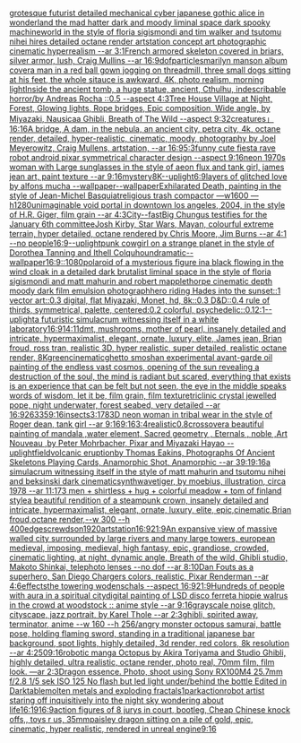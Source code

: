 [grotesque futurist detailed mechanical cyber japanese gothic alice in wonderland the mad hatter dark and moody liminal space dark spooky machineworld in the style of floria sigismondi and tim walker and tsutomu nihei hires detailed octane render artstation concept art photographic cinematic hyperrealism --ar 3:1](https://www.ebank.nz/aiartgenerator?category=grotesque%20futurist%20detailed%20mechanical%20cyber%20japanese%20gothic%20alice%20in%20wonderland%20the%20mad%20hatter%20dark%20and%20moody%20liminal%20space%20dark%20spooky%20machineworld%20in%20the%20style%20of%20floria%20sigismondi%20and%20tim%20walker%20and%20tsutomu%20nihei%20hires%20detailed%20octane%20render%20artstation%20concept%20art%20photographic%20cinematic%20hyperrealism%20--ar%203%3A1)[French armored skeleton covered in briars, silver armor, lush, Craig Mullins --ar 16:9](https://www.ebank.nz/aiartgenerator?category=French%20armored%20skeleton%20covered%20in%20briars%2C%20silver%20armor%2C%20lush%2C%20Craig%20Mullins%20--ar%2016%3A9)[dof](https://www.ebank.nz/aiartgenerator?category=dof)[particles](https://www.ebank.nz/aiartgenerator?category=particles)[marilyn manson album cover](https://www.ebank.nz/aiartgenerator?category=marilyn%20manson%20album%20cover)[a man in a red ball gown jogging on threadmill, three small dogs sitting at his feet, the whole sitauce is awkward, 4K, photo realism, morning light](https://www.ebank.nz/aiartgenerator?category=a%20man%20in%20a%20red%20ball%20gown%20jogging%20on%20threadmill%2C%20three%20small%20dogs%20sitting%20at%20his%20feet%2C%20the%20whole%20sitauce%20is%20awkward%2C%204K%2C%20photo%20realism%2C%20morning%20light)[Inside the ancient tomb, a huge statue, ancient, Cthulhu, indescribable horror/by Andreas Rocha ::0.5   --aspect 4:3](https://www.ebank.nz/aiartgenerator?category=Inside%20the%20ancient%20tomb%2C%20a%20huge%20statue%2C%20ancient%2C%20Cthulhu%2C%20indescribable%20horror/by%20Andreas%20Rocha%20%3A%3A0.5%20%20%20--aspect%204%3A3)[Tree House Village at Night, Forest, Glowing lights, Rope bridges, Epic composition, Wide angle, by Miyazaki, Nausicaa Ghibli, Breath of The Wild --aspect 9:32](https://www.ebank.nz/aiartgenerator?category=Tree%20House%20Village%20at%20Night%2C%20Forest%2C%20Glowing%20lights%2C%20Rope%20bridges%2C%20Epic%20composition%2C%20Wide%20angle%2C%20by%20Miyazaki%2C%20Nausicaa%20Ghibli%2C%20Breath%20of%20The%20Wild%20--aspect%209%3A32)[creatures」](https://www.ebank.nz/aiartgenerator?category=creatures%E3%80%8D)[16:16](https://www.ebank.nz/aiartgenerator?category=16%3A16)[A bridge, A dam, in the nebula, an ancient city, petra city, 4k, octane render, detailed, hyper-realistic, cinematic, moody, photography by Joel Meyerowitz, Craig Mullens, artstation, --ar 16:9](https://www.ebank.nz/aiartgenerator?category=A%20bridge%2C%20A%20dam%2C%20in%20the%20nebula%2C%20an%20ancient%20city%2C%20petra%20city%2C%204k%2C%20octane%20render%2C%20detailed%2C%20hyper-realistic%2C%20cinematic%2C%20moody%2C%20photography%20by%20Joel%20Meyerowitz%2C%20Craig%20Mullens%2C%20artstation%2C%20--ar%2016%3A9)[5:3](https://www.ebank.nz/aiartgenerator?category=5%3A3)[funny cute fiesta rave robot android pixar symmetrical character design --aspect 9:16](https://www.ebank.nz/aiartgenerator?category=funny%20cute%20fiesta%20rave%20robot%20android%20pixar%20symmetrical%20character%20design%20--aspect%209%3A16)[neon 1970s woman with Large sunglasses in the style of aeon flux and tank girl, james jean art, paint texture --ar 9:16](https://www.ebank.nz/aiartgenerator?category=neon%201970s%20woman%20with%20Large%20sunglasses%20in%20the%20style%20of%20aeon%20flux%20and%20tank%20girl%2C%20james%20jean%20art%2C%20paint%20texture%20--ar%209%3A16)[mystery](https://www.ebank.nz/aiartgenerator?category=mystery)[8K](https://www.ebank.nz/aiartgenerator?category=8K)[--uplight](https://www.ebank.nz/aiartgenerator?category=--uplight)[6:9](https://www.ebank.nz/aiartgenerator?category=6%3A9)[layers of glitched love by alfons mucha --wallpaper](https://www.ebank.nz/aiartgenerator?category=layers%20of%20glitched%20love%20by%20alfons%20mucha%20--wallpaper)[--wallpaper](https://www.ebank.nz/aiartgenerator?category=--wallpaper)[Exhilarated Death, painting in the style of Jean-Michel Basquiat](https://www.ebank.nz/aiartgenerator?category=Exhilarated%20Death%2C%20painting%20in%20the%20style%20of%20Jean-Michel%20Basquiat)[religious trash compactor —w1600 —h1280](https://www.ebank.nz/aiartgenerator?category=religious%20trash%20compactor%20%E2%80%94w1600%20%E2%80%94h1280)[unimaginable void portal in downtown los angeles, 2004, in the style of H.R. Giger, film grain --ar 4:3](https://www.ebank.nz/aiartgenerator?category=unimaginable%20void%20portal%20in%20downtown%20los%20angeles%2C%202004%2C%20in%20the%20style%20of%20H.R.%20Giger%2C%20film%20grain%20--ar%204%3A3)[City](https://www.ebank.nz/aiartgenerator?category=City)[--fast](https://www.ebank.nz/aiartgenerator?category=--fast)[Big Chungus testifies for the January 6th committee](https://www.ebank.nz/aiartgenerator?category=Big%20Chungus%20testifies%20for%20the%20January%206th%20committee)[Josh Kirby, Star Wars, Mayan, colourful extreme terrain, hyper detailed, octane rendered by Chris Moore, Jim Burns --ar 4:1 --no people](https://www.ebank.nz/aiartgenerator?category=Josh%20Kirby%2C%20Star%20Wars%2C%20Mayan%2C%20colourful%20extreme%20terrain%2C%20hyper%20detailed%2C%20octane%20rendered%20by%20Chris%20Moore%2C%20Jim%20Burns%20--ar%204%3A1%20--no%20people)[16:9](https://www.ebank.nz/aiartgenerator?category=16%3A9)[--uplight](https://www.ebank.nz/aiartgenerator?category=--uplight)[punk cowgirl on a strange planet in the style of Dorothea Tanning and Ithell Colquhoun](https://www.ebank.nz/aiartgenerator?category=punk%20cowgirl%20on%20a%20strange%20planet%20in%20the%20style%20of%20Dorothea%20Tanning%20and%20Ithell%20Colquhoun)[dramatic](https://www.ebank.nz/aiartgenerator?category=dramatic)[--wallpaper](https://www.ebank.nz/aiartgenerator?category=--wallpaper)[16:9](https://www.ebank.nz/aiartgenerator?category=16%3A9)[::](https://www.ebank.nz/aiartgenerator?category=%3A%3A)[1080](https://www.ebank.nz/aiartgenerator?category=1080)[polaroid of a mysterious figure ina black flowing in the wind cloak in a detailed dark brutalist liminal space in the style of floria sigismondi and matt mahurin and robert mapplethorpe cinematic depth moody dark film emulsion photograph](https://www.ebank.nz/aiartgenerator?category=polaroid%20of%20a%20mysterious%20figure%20ina%20black%20flowing%20in%20the%20wind%20cloak%20in%20a%20detailed%20dark%20brutalist%20liminal%20space%20in%20the%20style%20of%20floria%20sigismondi%20and%20matt%20mahurin%20and%20robert%20mapplethorpe%20cinematic%20depth%20moody%20dark%20film%20emulsion%20photograph)[hero riding Hades into the sunset::1 vector art::0.3 digital, flat Miyazaki, Monet, hd, 8k::0.3 D&D::0.4 rule of thirds, symmetrical, palette, centered:0.2 colorful, psychedelic::0.1](https://www.ebank.nz/aiartgenerator?category=hero%20riding%20Hades%20into%20the%20sunset%3A%3A1%20vector%20art%3A%3A0.3%20digital%2C%20flat%20Miyazaki%2C%20Monet%2C%20hd%2C%208k%3A%3A0.3%20D%26D%3A%3A0.4%20rule%20of%20thirds%2C%20symmetrical%2C%20palette%2C%20centered%3A0.2%20colorful%2C%20psychedelic%3A%3A0.1)[2:1](https://www.ebank.nz/aiartgenerator?category=2%3A1)[--uplight](https://www.ebank.nz/aiartgenerator?category=--uplight)[a futuristic simulacrum witnessing itself in a white laboratory](https://www.ebank.nz/aiartgenerator?category=a%20futuristic%20simulacrum%20witnessing%20itself%20in%20a%20white%20laboratory)[16:9](https://www.ebank.nz/aiartgenerator?category=16%3A9)[14:11](https://www.ebank.nz/aiartgenerator?category=14%3A11)[dmt, mushrooms, mother of pearl, insanely detailed and intricate, hypermaximalist, elegant, ornate, luxury, elite, James jean, Brian froud, ross tran, realistic 3D, hyper realistic, super detailed, realistic octane render, 8K](https://www.ebank.nz/aiartgenerator?category=dmt%2C%20mushrooms%2C%20mother%20of%20pearl%2C%20insanely%20detailed%20and%20intricate%2C%20hypermaximalist%2C%20elegant%2C%20ornate%2C%20luxury%2C%20elite%2C%20James%20jean%2C%20Brian%20froud%2C%20ross%20tran%2C%20realistic%203D%2C%20hyper%20realistic%2C%20super%20detailed%2C%20realistic%20octane%20render%2C%208K)[green](https://www.ebank.nz/aiartgenerator?category=green)[cinematic](https://www.ebank.nz/aiartgenerator?category=cinematic)[ghetto smosh](https://www.ebank.nz/aiartgenerator?category=ghetto%20smosh)[an experimental avant-garde oil painting of the endless vast cosmos, opening of the sun revealing a destruction of the soul, the mind is radiant but scared, everything that exists is an experience that can be felt but not seen, the eye in the middle speaks words of wisdom, let it be, film grain, film texture](https://www.ebank.nz/aiartgenerator?category=an%20experimental%20avant-garde%20oil%20painting%20of%20the%20endless%20vast%20cosmos%2C%20opening%20of%20the%20sun%20revealing%20a%20destruction%20of%20the%20soul%2C%20the%20mind%20is%20radiant%20but%20scared%2C%20everything%20that%20exists%20is%20an%20experience%20that%20can%20be%20felt%20but%20not%20seen%2C%20the%20eye%20in%20the%20middle%20speaks%20words%20of%20wisdom%2C%20let%20it%20be%2C%20film%20grain%2C%20film%20texture)[triclinic crystal jewelled pope, night underwater, forest seabed, very detailed --ar 16:9](https://www.ebank.nz/aiartgenerator?category=triclinic%20crystal%20jewelled%20pope%2C%20night%20underwater%2C%20forest%20seabed%2C%20very%20detailed%20--ar%2016%3A9)[26335](https://www.ebank.nz/aiartgenerator?category=26335)[9:16](https://www.ebank.nz/aiartgenerator?category=9%3A16)[insects](https://www.ebank.nz/aiartgenerator?category=insects)[3:1](https://www.ebank.nz/aiartgenerator?category=3%3A1)[78](https://www.ebank.nz/aiartgenerator?category=78)[3D neon woman in tribal wear in the style of Roger dean, tank girl  --ar 9:16](https://www.ebank.nz/aiartgenerator?category=3D%20neon%20woman%20in%20tribal%20wear%20in%20the%20style%20of%20Roger%20dean%2C%20tank%20girl%20%20--ar%209%3A16)[9:16](https://www.ebank.nz/aiartgenerator?category=9%3A16)[3:4](https://www.ebank.nz/aiartgenerator?category=3%3A4)[realistic](https://www.ebank.nz/aiartgenerator?category=realistic)[0.8](https://www.ebank.nz/aiartgenerator?category=0.8)[crossover](https://www.ebank.nz/aiartgenerator?category=crossover)[a beautiful painting of mandala ,water element, Sacred geometry , Eternals , noble ,Art Nouveau ,by Peter Mohrbacher, Pixar and Miyazaki Hayao --uplight](https://www.ebank.nz/aiartgenerator?category=a%20beautiful%20painting%20of%20mandala%20%2Cwater%20element%2C%20Sacred%20geometry%20%2C%20Eternals%20%2C%20noble%20%2CArt%20Nouveau%20%2Cby%20Peter%20Mohrbacher%2C%20Pixar%20and%20Miyazaki%20Hayao%20--uplight)[field](https://www.ebank.nz/aiartgenerator?category=field)[volcanic eruption](https://www.ebank.nz/aiartgenerator?category=volcanic%20eruption)[by Thomas Eakins, Photographs Of Ancient Skeletons Playing Cards, Anamorphic Shot, Anamorphic --ar 39:1](https://www.ebank.nz/aiartgenerator?category=by%20Thomas%20Eakins%2C%20Photographs%20Of%20Ancient%20Skeletons%20Playing%20Cards%2C%20Anamorphic%20Shot%2C%20Anamorphic%20--ar%2039%3A1)[9:16](https://www.ebank.nz/aiartgenerator?category=9%3A16)[a simulacrum witnessing itself in the style of matt mahurin and tsutomu nihei and beksinski dark cinematic](https://www.ebank.nz/aiartgenerator?category=a%20simulacrum%20witnessing%20itself%20in%20the%20style%20of%20matt%20mahurin%20and%20tsutomu%20nihei%20and%20beksinski%20dark%20cinematic)[synthwave](https://www.ebank.nz/aiartgenerator?category=synthwave)[tiger, by moebius, illustration, circa 1978 --ar 11:17](https://www.ebank.nz/aiartgenerator?category=tiger%2C%20by%20moebius%2C%20illustration%2C%20circa%201978%20--ar%2011%3A17)[3 men + shirtless + hug + colorful meadow + tom of finland style](https://www.ebank.nz/aiartgenerator?category=3%20men%20%2B%20shirtless%20%2B%20hug%20%2B%20colorful%20meadow%20%2B%20tom%20of%20finland%20style)[a beautiful rendition of a steampunk crown, insanely detailed and intricate, hypermaximalist, elegant, ornate, luxury, elite, epic,cinematic,Brian froud,octane render,--w 300 --h 400](https://www.ebank.nz/aiartgenerator?category=a%20beautiful%20rendition%20of%20a%20steampunk%20crown%2C%20insanely%20detailed%20and%20intricate%2C%20hypermaximalist%2C%20elegant%2C%20ornate%2C%20luxury%2C%20elite%2C%20epic%2Ccinematic%2CBrian%20froud%2Coctane%20render%2C--w%20300%20--h%20400)[edges](https://www.ebank.nz/aiartgenerator?category=edges)[crewdson](https://www.ebank.nz/aiartgenerator?category=crewdson)[1920](https://www.ebank.nz/aiartgenerator?category=1920)[artstation](https://www.ebank.nz/aiartgenerator?category=artstation)[16:9](https://www.ebank.nz/aiartgenerator?category=16%3A9)[21:9](https://www.ebank.nz/aiartgenerator?category=21%3A9)[An expansive view of massive walled city surrounded by large rivers and many large towers, european medieval, imposing, medieval, high fantasy, epic, grandiose, crowded, cinematic lighting, at night, dynamic angle, Breath of the wild, Ghibli studio, Makoto Shinkai, telephoto lenses --no dof --ar 8:10](https://www.ebank.nz/aiartgenerator?category=An%20expansive%20view%20of%20massive%20walled%20city%20surrounded%20by%20large%20rivers%20and%20many%20large%20towers%2C%20european%20medieval%2C%20imposing%2C%20medieval%2C%20high%20fantasy%2C%20epic%2C%20grandiose%2C%20crowded%2C%20cinematic%20lighting%2C%20at%20night%2C%20dynamic%20angle%2C%20Breath%20of%20the%20wild%2C%20Ghibli%20studio%2C%20Makoto%20Shinkai%2C%20telephoto%20lenses%20--no%20dof%20--ar%208%3A10)[Dan Fouts as a superhero, San Diego Chargers colors, realistic, Pixar Renderman --ar 4:6](https://www.ebank.nz/aiartgenerator?category=Dan%20Fouts%20as%20a%20superhero%2C%20San%20Diego%20Chargers%20colors%2C%20realistic%2C%20Pixar%20Renderman%20--ar%204%3A6)[effects](https://www.ebank.nz/aiartgenerator?category=effects)[the towering wodenschals --aspect 16:9](https://www.ebank.nz/aiartgenerator?category=the%20towering%20wodenschals%20--aspect%2016%3A9)[21:9](https://www.ebank.nz/aiartgenerator?category=21%3A9)[Hundreds of people with aura in a spiritual city](https://www.ebank.nz/aiartgenerator?category=Hundreds%20of%20people%20with%20aura%20in%20a%20spiritual%20city)[digital painting of LSD disco ferret](https://www.ebank.nz/aiartgenerator?category=digital%20painting%20of%20LSD%20disco%20ferret)[a hippie walrus in the crowd at woodstock :: anime style --ar 9:16](https://www.ebank.nz/aiartgenerator?category=a%20hippie%20walrus%20in%20the%20crowd%20at%20woodstock%20%3A%3A%20anime%20style%20--ar%209%3A16)[grayscale noise glitch, cityscape, jazz portrait, by Karel Thole --ar 2:3](https://www.ebank.nz/aiartgenerator?category=grayscale%20noise%20glitch%2C%20cityscape%2C%20jazz%20portrait%2C%20by%20Karel%20Thole%20--ar%202%3A3)[ghibli, spirited away, terminator, anime --w 160 --h 256](https://www.ebank.nz/aiartgenerator?category=ghibli%2C%20spirited%20away%2C%20terminator%2C%20anime%20--w%20160%20--h%20256)[/angry monster octopus samurai, battle pose, holding flaming sword, standing in a traditional japanese bar background, spot lights,  highly detailed, 3d render, red colors, 8k resolution --ar 4:2](https://www.ebank.nz/aiartgenerator?category=/angry%20monster%20octopus%20samurai%2C%20battle%20pose%2C%20holding%20flaming%20sword%2C%20standing%20in%20a%20traditional%20japanese%20bar%20background%2C%20spot%20lights%2C%20%20highly%20detailed%2C%203d%20render%2C%20red%20colors%2C%208k%20resolution%20--ar%204%3A2)[50](https://www.ebank.nz/aiartgenerator?category=50)[9:16](https://www.ebank.nz/aiartgenerator?category=9%3A16)[robotic manga Octopus by Akira Toriyama and Studio Ghibli, highly detailed, ultra realistic, octane render, photo real, 70mm film, film look. —ar 2:3](https://www.ebank.nz/aiartgenerator?category=robotic%20manga%20Octopus%20by%20Akira%20Toriyama%20and%20Studio%20Ghibli%2C%20highly%20detailed%2C%20ultra%20realistic%2C%20octane%20render%2C%20photo%20real%2C%2070mm%20film%2C%20film%20look.%20%E2%80%94ar%202%3A3)[Dragon essence. Photo, shoot using Sony RX100M4 25.7mm f/2.8 1/5 sek ISO 125 No flash but led light under/behind the bottle Edited in Darktable](https://www.ebank.nz/aiartgenerator?category=Dragon%20essence.%20Photo%2C%20shoot%20using%20Sony%20RX100M4%2025.7mm%20f/2.8%201/5%20sek%20ISO%20125%20No%20flash%20but%20led%20light%20under/behind%20the%20bottle%20Edited%20in%20Darktable)[molten metals and exploding fractals](https://www.ebank.nz/aiartgenerator?category=molten%20metals%20and%20exploding%20fractals)[1](https://www.ebank.nz/aiartgenerator?category=1)[park](https://www.ebank.nz/aiartgenerator?category=park)[action](https://www.ebank.nz/aiartgenerator?category=action)[robot artist staring off inquisitively into the night sky wondering about life](https://www.ebank.nz/aiartgenerator?category=robot%20artist%20staring%20off%20inquisitively%20into%20the%20night%20sky%20wondering%20about%20life)[16:19](https://www.ebank.nz/aiartgenerator?category=16%3A19)[16:9](https://www.ebank.nz/aiartgenerator?category=16%3A9)[action figures of 8 jurys in court,  bootleg, Cheap Chinese knock offs,, toys r us, 35mm](https://www.ebank.nz/aiartgenerator?category=action%20figures%20of%208%20jurys%20in%20court%2C%20%20bootleg%2C%20Cheap%20Chinese%20knock%20offs%2C%2C%20toys%20r%20us%2C%2035mm)[paisley dragon sitting on a pile of gold, epic, cinematic, hyper realistic, rendered in unreal engine](https://www.ebank.nz/aiartgenerator?category=paisley%20dragon%20sitting%20on%20a%20pile%20of%20gold%2C%20epic%2C%20cinematic%2C%20hyper%20realistic%2C%20rendered%20in%20unreal%20engine)[9:16](https://www.ebank.nz/aiartgenerator?category=9%3A16)